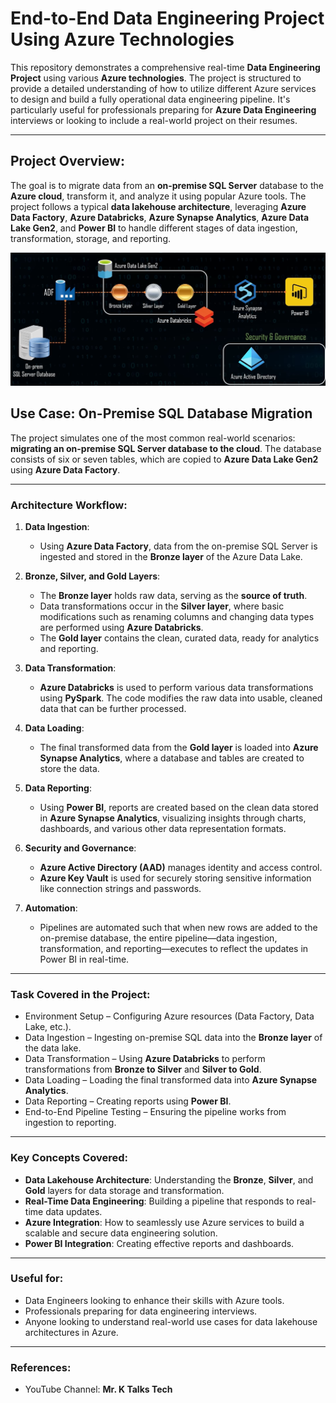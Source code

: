 # End-to-End Data Engineering Project Using Azure Technologies

This repository demonstrates a comprehensive real-time **Data Engineering Project** using various **Azure technologies**. The project is structured to provide a detailed understanding of how to utilize different Azure services to design and build a fully operational data engineering pipeline. It's particularly useful for professionals preparing for **Azure Data Engineering** interviews or looking to include a real-world project on their resumes.

---

## **Project Overview:**
The goal is to migrate data from an **on-premise SQL Server** database to the **Azure cloud**, transform it, and analyze it using popular Azure tools. The project follows a typical **data lakehouse architecture**, leveraging **Azure Data Factory**, **Azure Databricks**, **Azure Synapse Analytics**, **Azure Data Lake Gen2**, and **Power BI** to handle different stages of data ingestion, transformation, storage, and reporting.

![flow](Screenshot/flow.png)

## **Use Case: On-Premise SQL Database Migration**
The project simulates one of the most common real-world scenarios: **migrating an on-premise SQL Server database to the cloud**. The database consists of six or seven tables, which are copied to **Azure Data Lake Gen2** using **Azure Data Factory**.

---

### **Architecture Workflow:**
1. **Data Ingestion**:
   - Using **Azure Data Factory**, data from the on-premise SQL Server is ingested and stored in the **Bronze layer** of the Azure Data Lake.

2. **Bronze, Silver, and Gold Layers**:
   - The **Bronze layer** holds raw data, serving as the **source of truth**.
   - Data transformations occur in the **Silver layer**, where basic modifications such as renaming columns and changing data types are performed using **Azure Databricks**.
   - The **Gold layer** contains the clean, curated data, ready for analytics and reporting.

3. **Data Transformation**:
   - **Azure Databricks** is used to perform various data transformations using **PySpark**. The code modifies the raw data into usable, cleaned data that can be further processed.

4. **Data Loading**:
   - The final transformed data from the **Gold layer** is loaded into **Azure Synapse Analytics**, where a database and tables are created to store the data.

5. **Data Reporting**:
   - Using **Power BI**, reports are created based on the clean data stored in **Azure Synapse Analytics**, visualizing insights through charts, dashboards, and various other data representation formats.

6. **Security and Governance**:
   - **Azure Active Directory (AAD)** manages identity and access control.
   - **Azure Key Vault** is used for securely storing sensitive information like connection strings and passwords.

7. **Automation**:
   - Pipelines are automated such that when new rows are added to the on-premise database, the entire pipeline—data ingestion, transformation, and reporting—executes to reflect the updates in Power BI in real-time.

---

### **Task Covered in the Project:**
- Environment Setup – Configuring Azure resources (Data Factory, Data Lake, etc.).
- Data Ingestion – Ingesting on-premise SQL data into the **Bronze layer** of the data lake.
- Data Transformation – Using **Azure Databricks** to perform transformations from **Bronze to Silver** and **Silver to Gold**.
- Data Loading – Loading the final transformed data into **Azure Synapse Analytics**.
- Data Reporting – Creating reports using **Power BI**.
- End-to-End Pipeline Testing – Ensuring the pipeline works from ingestion to reporting.

---

### **Key Concepts Covered:**
- **Data Lakehouse Architecture**: Understanding the **Bronze**, **Silver**, and **Gold** layers for data storage and transformation.
- **Real-Time Data Engineering**: Building a pipeline that responds to real-time data updates.
- **Azure Integration**: How to seamlessly use Azure services to build a scalable and secure data engineering solution.
- **Power BI Integration**: Creating effective reports and dashboards.

---

### **Useful for:**
- Data Engineers looking to enhance their skills with Azure tools.
- Professionals preparing for data engineering interviews.
- Anyone looking to understand real-world use cases for data lakehouse architectures in Azure.
  
---

### **References:**
- YouTube Channel: **Mr. K Talks Tech**
